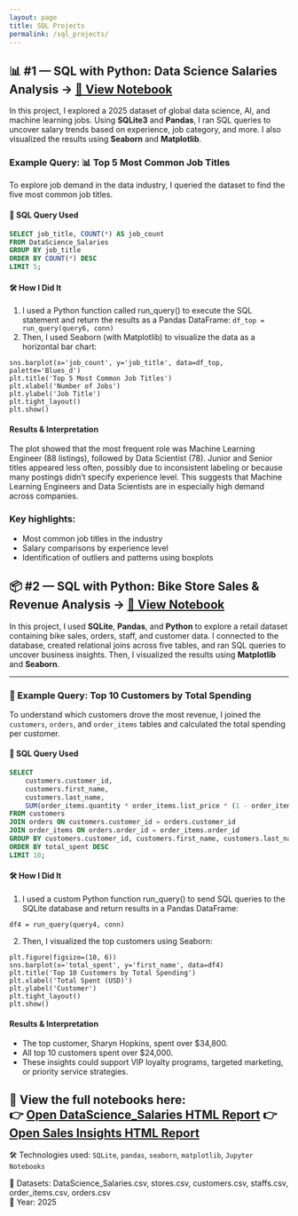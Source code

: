 ```yaml
---
layout: page
title: SQL Projects
permalink: /sql_projects/
---
```


## 📊 **#1 — SQL with Python: Data Science Salaries Analysis** → [📓 View Notebook](DataScience_Salaries.html)

In this project, I explored a 2025 dataset of global data science, AI, and machine learning jobs. Using **SQLite3** and **Pandas**, I ran SQL queries to uncover salary trends based on experience, job category, and more. I also visualized the results using **Seaborn** and **Matplotlib**.

### Example Query: 📊 Top 5 Most Common Job Titles

To explore job demand in the data industry, I queried the dataset to find the five most common job titles.

#### 🧠 SQL Query Used
```sql
SELECT job_title, COUNT(*) AS job_count
FROM DataScience_Salaries
GROUP BY job_title
ORDER BY COUNT(*) DESC
LIMIT 5;
```

#### 🛠️ How I Did It
1. I used a Python function called run_query() to execute the SQL statement and return the results as a Pandas DataFrame:
```df_top = run_query(query6, conn)```
2. Then, I used Seaborn (with Matplotlib) to visualize the data as a horizontal bar chart:
```plt.figure(figsize=(10, 6))
sns.barplot(x='job_count', y='job_title', data=df_top, palette='Blues_d')
plt.title('Top 5 Most Common Job Titles')
plt.xlabel('Number of Jobs')
plt.ylabel('Job Title')
plt.tight_layout()
plt.show()
```

#### Results & Interpretation
The plot showed that the most frequent role was Machine Learning Engineer (88 listings), followed by Data Scientist (78). Junior and Senior titles appeared less often, possibly due to inconsistent labeling or because many postings didn’t specify experience level. This suggests that Machine Learning Engineers and Data Scientists are in especially high demand across companies.


### Key highlights:
- Most common job titles in the industry
- Salary comparisons by experience level
- Identification of outliers and patterns using boxplots


## 📦 **#2 — SQL with Python: Bike Store Sales & Revenue Analysis** → [📓 View Notebook](Sales_Insights.html)


In this project, I used **SQLite**, **Pandas**, and **Python** to explore a retail dataset containing bike sales, orders, staff, and customer data. I connected to the database, created relational joins across five tables, and ran SQL queries to uncover business insights. Then, I visualized the results using **Matplotlib** and **Seaborn**.

---

### 💸 Example Query: Top 10 Customers by Total Spending

To understand which customers drove the most revenue, I joined the `customers`, `orders`, and `order_items` tables and calculated the total spending per customer.

#### 🧠 SQL Query Used
```sql
SELECT 
    customers.customer_id,
    customers.first_name,
    customers.last_name,
    SUM(order_items.quantity * order_items.list_price * (1 - order_items.discount)) AS total_spent
FROM customers
JOIN orders ON customers.customer_id = orders.customer_id
JOIN order_items ON orders.order_id = order_items.order_id
GROUP BY customers.customer_id, customers.first_name, customers.last_name
ORDER BY total_spent DESC
LIMIT 10;
```

#### 🛠️ How I Did It
1. I used a custom Python function run_query() to send SQL queries to the SQLite database and return results in a Pandas DataFrame:
```
df4 = run_query(query4, conn)
```
2. Then, I visualized the top customers using Seaborn:
```
plt.figure(figsize=(10, 6))
sns.barplot(x='total_spent', y='first_name', data=df4)
plt.title('Top 10 Customers by Total Spending')
plt.xlabel('Total Spent (USD)')
plt.ylabel('Customer')
plt.tight_layout()
plt.show()
```
#### Results & Interpretation
- The top customer, Sharyn Hopkins, spent over $34,800.
- All top 10 customers spent over $24,000.
- These insights could support VIP loyalty programs, targeted marketing, or priority service strategies.

🔗 **View the full notebooks here:**  
👉 [Open DataScience_Salaries HTML Report](DataScience_Salaries.html)
👉 [Open Sales Insights HTML Report](Sales_Insights.html)
---

🛠 Technologies used: `SQLite`, `pandas`, `seaborn`, `matplotlib`, `Jupyter Notebooks`

📁 Datasets: DataScience_Salaries.csv, stores.csv, customers.csv, staffs.csv, order_items.csv, orders.csv  
📅 Year: 2025  
